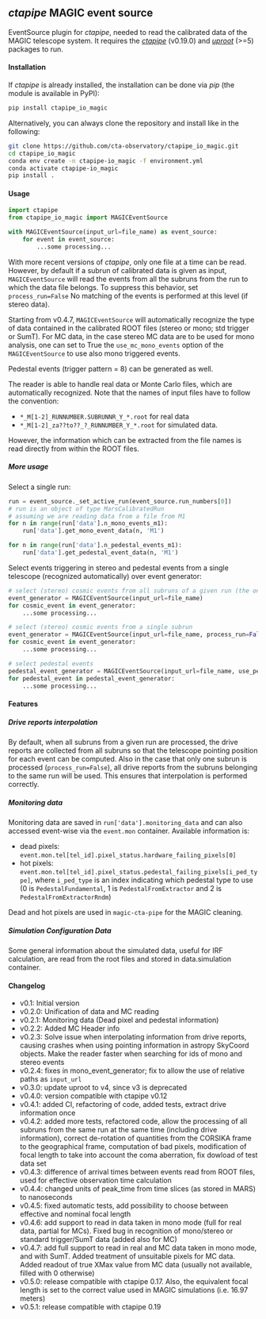 ## *ctapipe* MAGIC event source

EventSource plugin for *ctapipe*, needed to read the calibrated data of the MAGIC telescope system. It requires the [*ctapipe*](https://github.com/cta-observatory/ctapipe) (v0.19.0) and [*uproot*](https://github.com/scikit-hep/uproot4) (>=5) packages to run.

#### Installation

If *ctapipe* is already installed, the installation can be done via *pip* (the module is available in PyPI):

```bash
pip install ctapipe_io_magic
```

Alternatively, you can always clone the repository and install like in the following:

```bash
git clone https://github.com/cta-observatory/ctapipe_io_magic.git
cd ctapipe_io_magic
conda env create -n ctapipe-io_magic -f environment.yml
conda activate ctapipe-io_magic
pip install .
```

#### Usage

```python
import ctapipe
from ctapipe_io_magic import MAGICEventSource

with MAGICEventSource(input_url=file_name) as event_source:
    for event in event_source:
        ...some processing...
```

With more recent versions of *ctapipe*, only one file at a time can be read. However, by default if a subrun of calibrated data is given as input, `MAGICEventSource` will read the events from all the subruns from the run to which the data file belongs. To suppress this behavior, set `process_run=False` No matching of the events is performed at this level (if stereo data).

Starting from v0.4.7, `MAGICEventSource` will automatically recognize the type of data contained in the calibrated ROOT files (stereo or mono; std trigger or SumT). For MC data, in the case stereo MC data are to be used for mono analysis, one can set to True the `use_mc_mono_events` option of the `MAGICEventSource` to use also mono triggered events.

Pedestal events (trigger pattern = 8) can be generated as well.

The reader is able to handle real data or Monte Carlo files, which are automatically recognized. Note that the names of input files have to follow the convention:
-   `*_M[1-2]_RUNNUMBER.SUBRUNNR_Y_*.root` for real data
-   `*_M[1-2]_za??to??_?_RUNNUMBER_Y_*.root` for simulated data.

However, the information which can be extracted from the file names is read directly from within the ROOT files.

##### More usage

Select a single run:

```python
run = event_source._set_active_run(event_source.run_numbers[0])
# run is an object of type MarsCalibratedRun
# assuming we are reading data from a file from M1
for n in range(run['data'].n_mono_events_m1):
    run['data'].get_mono_event_data(n, 'M1')

for n in range(run['data'].n_pedestal_events_m1):
    run['data'].get_pedestal_event_data(n, 'M1')
```

Select events triggering in stereo and pedestal events from a single telescope (recognized automatically) over event generator:

```python
# select (stereo) cosmic events from all subruns of a given run (the one to which file_name belongs)
event_generator = MAGICEventSource(input_url=file_name)
for cosmic_event in event_generator:
    ...some processing...

# select (stereo) cosmic events from a single subrun
event_generator = MAGICEventSource(input_url=file_name, process_run=False)
for cosmic_event in event_generator:
    ...some processing...

# select pedestal events
pedestal_event_generator = MAGICEventSource(input_url=file_name, use_pedestals=True)
for pedestal_event in pedestal_event_generator:
    ...some processing...
```

#### Features

##### Drive reports interpolation

By default, when all subruns from a given run are processed, the drive reports are collected from all subruns so that the telescope pointing position for each event can be computed. Also in the case that only one subrun is processed (`process_run=False`), all drive reports from the subruns belonging to the same run will be used. This ensures that interpolation is performed correctly.

##### Monitoring data

Monitoring data are saved in `run['data'].monitoring_data` and can also accessed event-wise via the `event.mon` container. Available information is:
-   dead pixels: `event.mon.tel[tel_id].pixel_status.hardware_failing_pixels[0]`
-   hot pixels:  `event.mon.tel[tel_id].pixel_status.pedestal_failing_pixels[i_ped_type]`, where `i_ped_type` is an index indicating which pedestal type to use (0 is `PedestalFundamental`, 1 is `PedestalFromExtractor` and 2 is `PedestalFromExtractorRndm`)

Dead and hot pixels are used in `magic-cta-pipe` for the MAGIC cleaning.

##### Simulation Configuration Data
Some general information about the simulated data, useful for IRF calculation, are read from the root files and stored in data.simulation container.

#### Changelog

-   v0.1: Initial version
-   v0.2.0: Unification of data and MC reading
-   v0.2.1: Monitoring data (Dead pixel and pedestal information)
-   v0.2.2: Added MC Header info
-   v0.2.3: Solve issue when interpolating information from drive reports, causing crashes when using pointing information in astropy SkyCoord objects. Make the reader faster when searching for ids of mono and stereo events
-   v0.2.4: fixes in mono_event_generator; fix to allow the use of relative paths as `input_url`
-   v0.3.0: update uproot to v4, since v3 is deprecated
-   v0.4.0: version compatible with ctapipe v0.12
-   v0.4.1: added CI, refactoring of code, added tests, extract drive information once
-   v0.4.2: added more tests, refactored code, allow the processing of all subruns from the same run at the same time (including drive information), correct de-rotation of quantities from the CORSIKA frame to the geographical frame, computation of bad pixels, modification of focal length to take into account the coma aberration, fix dowload of test data set
-   v0.4.3: difference of arrival times between events read from ROOT files, used for effective observation time calculation
-   v0.4.4: changed units of peak_time from time slices (as stored in MARS) to nanoseconds
-   v0.4.5: fixed automatic tests, add possibility to choose between effective and nominal focal length
-   v0.4.6: add support to read in data taken in mono mode (full for real data, partial for MCs). Fixed bug in recognition of mono/stereo or standard trigger/SumT data (added also for MC)
-   v0.4.7: add full support to read in real and MC data taken in mono mode, and with SumT. Added treatment of unsuitable pixels for MC data. Added readout of true XMax value from MC data (usually not available, filled with 0 otherwise)
-   v0.5.0: release compatible with ctapipe 0.17. Also, the equivalent focal length is set to the
    correct value used in MAGIC simulations (i.e. 16.97 meters)
-   v0.5.1: release compatible with ctapipe 0.19
